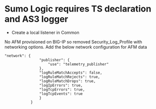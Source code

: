 # Sumo Logic requires TS declaration and AS3 logger

* Create a local listener in Common

No AFM provisioned on BIG-IP so removed Security_Log_Profile with networking options. Add the below network configuration for AFM data
```
"network": {
                "publisher": {
                    "use": "telemetry_publisher"
                },
                "logRuleMatchAccepts": false,
                "logRuleMatchRejects": true,
                "logRuleMatchDrops": true,
                "logIpErrors": true,
                "logTcpErrors": true,
                "logTcpEvents": true
                }
            }
```
